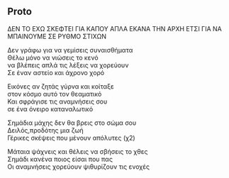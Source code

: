 ## Proto

ΔΕΝ ΤΟ ΕΧΩ ΣΚΕΦΤΕΙ ΓΙΑ ΚΑΠΟΥ ΑΠΛΑ ΕΚΑΝΑ ΤΗΝ ΑΡΧΗ ΕΤΣΙ ΓΙΑ ΝΑ ΜΠΑΙΝΟΥΜΕ ΣΕ ΡΥΘΜΟ ΣΤΙΧΩΝ

Δεν γράφω για να γεμίσεις συναισθήματα  
Θέλω μόνο να νιώσεις το κενό  
να βλέπεις απλά τις λέξεις να χορεύουν   
Σε έναν αστείο και άχρονο χορό  

Εικόνες αν ζητάς γύρνα και κοίταξε  
στον κόσμο αυτό τον θεαματικό  
Και σφράγισε τις αναμνήσεις σου   
σε ένα όνειρο καταναλωτικό

Σημάδια μάχης δεν θα βρεις στο σώμα σου  
Δειλός,προδότης μια ζωή  
Γέρικες σκέψεις που μένουν απόλυτες (χ2)

Μάταια ψάχνεις και θέλεις να σβήσεις το χθες   
Σημάδι κανένα ποιος είσαι που πας  
Οι αναμνήσεις χορεύουν ψιθυρίζουν τις ενοχές 
